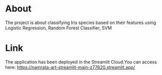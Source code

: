# About
The project is about classifying Iris species based on their features using Logistic Regression, Random Forest Classifier, SVM
# Link
The application has been deployed in the Streamlit Cloud.You can access here: https://namrata-art-streamlit-main-z77620.streamlit.app/
